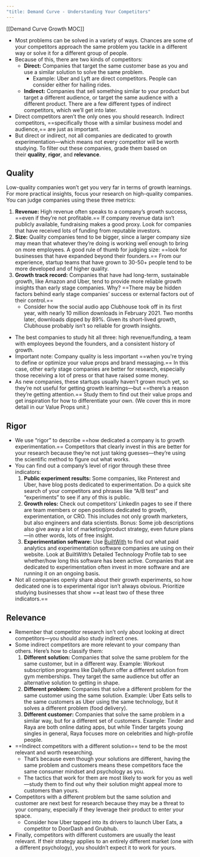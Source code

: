 ```yaml
---
"title: Demand Curve - Understanding Your Competitors"
---
```

[[Demand Curve Growth MOC]]

- Most problems can be solved in a variety of ways. Chances are some of your competitors approach the same problem you tackle in a different way or solve it for a different group of people. 
- Because of this, there are two kinds of competitors:
	 -  **Direct:** Companies that target the same customer base as you and use a similar solution to solve the same problem.
		 -  Example: Uber and Lyft are direct competitors. People can consider either for hailing rides.
	- **Indirect:** Companies that sell something similar to your product but target a different audience, or target the same audience with a different product. There are a few different types of indirect competitors, which we’ll get into later.
- Direct competitors aren’t the only ones you should research. Indirect competitors, ==specifically those with a similar business model and audience,== are just as important.
- But direct or indirect, not all companies are dedicated to growth experimentation—which means not every competitor will be worth studying. To filter out these companies, grade them based on their **quality**, **rigor**, and **relevance**.

## Quality
Low-quality companies won’t get you very far in terms of growth learnings. For more practical insights, focus your research on high-quality companies. You can judge companies using these three metrics:
1.  **Revenue:** High revenue often speaks to a company’s growth success, ==even if they’re not profitable.== If company revenue data isn’t publicly available, fundraising makes a good proxy. Look for companies that have received lots of funding from reputable investors.
2.  **Size:** Quality companies tend to be bigger, since a larger company size may mean that whatever they’re doing is working well enough to bring on more employees. A good rule of thumb for judging size: ==look for businesses that have expanded beyond their founders.== From our experience, startup teams that have grown to 30-50+ people tend to be more developed and of higher quality. 
3.  **Growth track record:** Companies that have had long-term, sustainable growth, like Amazon and Uber, tend to provide more reliable growth insights than early stage companies. Why? ==There may be hidden factors behind early stage companies’ success or external factors out of their control.==
	- Consider how the social audio app Clubhouse took off in its first year, with nearly 10 million downloads in February 2021. Two months later, downloads dipped by 89%. Given its short-lived growth, Clubhouse probably isn’t so reliable for growth insights.

- The best companies to study hit all three: high revenue/funding, a team with employees beyond the founders, and a consistent history of growth.
- Important note: Company quality is less important ==when you're trying to define or optimize your value props and brand messaging.== In this case, other early stage companies are better for research, especially those receiving a lot of press or that have raised some money. 
- As new companies, these startups usually haven’t grown much yet, so they’re not useful for getting growth learnings—but ==there’s a reason they’re getting attention.== Study them to find out their value props and get inspiration for how to differentiate your own. (We cover this in more detail in our Value Props unit.)

## Rigor
- We use “rigor” to describe ==how dedicated a company is to growth experimentation.== Competitors that clearly invest in this are better for your research because they’re not just taking guesses—they’re using the scientific method to figure out what works.
- You can find out a company’s level of rigor through these three indicators:
	1. **Public experiment results:** Some companies, like Pinterest and Uber, have blog posts dedicated to experimentation. Do a quick site search of your competitors and phrases like “A/B test” and “experiments” to see if any of this is public.
	2. **Growth roles:** Check out competitors’ LinkedIn pages to see if there are team members or open positions dedicated to growth, experimentation, or CRO. This includes not only growth marketers, but also engineers and data scientists. Bonus: Some job descriptions also give away a lot of marketing/product strategy, even future plans—in other words, lots of free insight.
	3. **Experimentation software:** Use [BuiltWith](https://builtwith.com/) to find out what paid analytics and experimentation software companies are using on their website. Look at BuiltWith’s Detailed Technology Profile tab to see whether/how long this software has been active. Companies that are dedicated to experimentation often invest in more software and are running it on an ongoing basis.
- Not all companies openly share about their growth experiments, so how dedicated one is to experimental rigor isn’t always obvious. Prioritize studying businesses that show ==at least two of these three indicators.==

## Relevance
- Remember that competitor research isn’t only about looking at direct competitors—you should also study indirect ones. 
- Some indirect competitors are more relevant to your company than others. Here’s how to classify them:
	1.  **Different solution:** Companies that solve the same problem for the same customer, but in a different way. Example: Workout subscription programs like DailyBurn offer a different solution from gym memberships. They target the same audience but offer an alternative solution to getting in shape.
	2.  **Different problem:** Companies that solve a different problem for the same customer using the same solution. Example: Uber Eats sells to the same customers as Uber using the same technology, but it solves a different problem (food delivery).
	3.  **Different customer:** Companies that solve the same problem in a similar way, but for a different set of customers. Example: Tinder and Raya are both online dating apps, but while Tinder targets young singles in general, Raya focuses more on celebrities and high-profile people.
- ==Indirect competitors with a different solution== tend to be the most relevant and worth researching. 
	- That’s because even though your solutions are different, having the same problem and customers means these competitors face the same consumer mindset and psychology as you. 
	- The tactics that work for them are most likely to work for you as well—study them to find out why their solution might appeal more to customers than yours.
- Competitors with a different problem but the same solution and customer are next best for research because they may be a threat to your company, especially if they leverage their product to enter your space. 
	- Consider how Uber tapped into its drivers to launch Uber Eats, a competitor to DoorDash and Grubhub.
- Finally, competitors with different customers are usually the least relevant. If their strategy applies to an entirely different market (one with a different psychology), you shouldn’t expect it to work for yours.